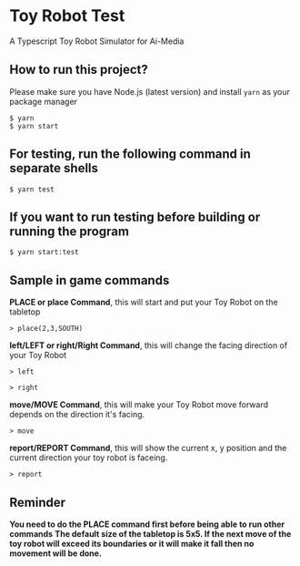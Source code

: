 # Toy Robot Test

A Typescript Toy Robot Simulator for Ai-Media

## How to run this project?

Please make sure you have Node.js (latest version) and install `yarn` as your package manager

```shell
$ yarn
$ yarn start
```

## For testing, run the following command in separate shells

```shell
$ yarn test
```

## If you want to run testing before building or running the program

```shell
$ yarn start:test
```

## Sample in game commands

**PLACE or place Command**, this will start and put your Toy Robot on the tabletop

```
> place(2,3,SOUTH)
```

**left/LEFT or right/Right Command**, this will change the facing direction of your Toy Robot

```
> left
```

```
> right
```

**move/MOVE Command**, this will make your Toy Robot move forward depends on the direction it's facing.

```
> move
```

**report/REPORT Command**, this will show the current x, y position and the current direction your toy robot is faceing.

```
> report
```

## Reminder

**You need to do the PLACE command first before being able to run other commands**
**The default size of the tabletop is 5x5. If the next move of the toy robot will exceed its boundaries or it will make it fall then no movement will be done.**
